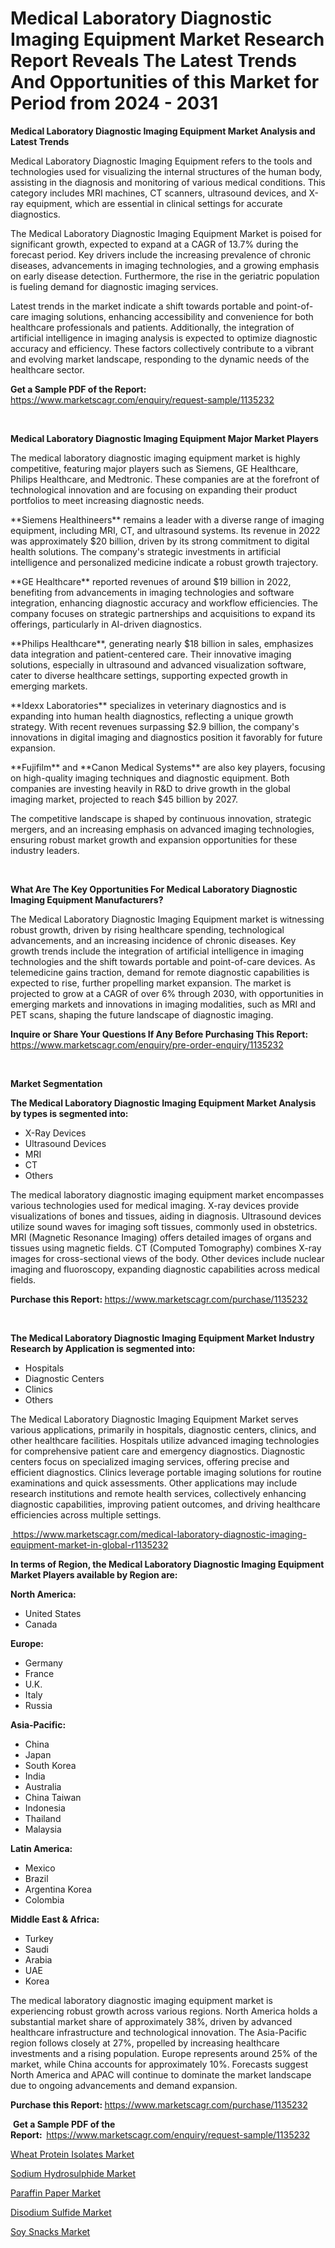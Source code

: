 <p><h1>Medical Laboratory Diagnostic Imaging Equipment Market Research Report Reveals The Latest Trends And Opportunities of this Market for Period from 2024 - 2031</h1></p><p><strong>Medical Laboratory Diagnostic Imaging Equipment Market Analysis and Latest Trends</strong></p>
<p><p>Medical Laboratory Diagnostic Imaging Equipment refers to the tools and technologies used for visualizing the internal structures of the human body, assisting in the diagnosis and monitoring of various medical conditions. This category includes MRI machines, CT scanners, ultrasound devices, and X-ray equipment, which are essential in clinical settings for accurate diagnostics.</p><p>The Medical Laboratory Diagnostic Imaging Equipment Market is poised for significant growth, expected to expand at a CAGR of 13.7% during the forecast period. Key drivers include the increasing prevalence of chronic diseases, advancements in imaging technologies, and a growing emphasis on early disease detection. Furthermore, the rise in the geriatric population is fueling demand for diagnostic imaging services. </p><p>Latest trends in the market indicate a shift towards portable and point-of-care imaging solutions, enhancing accessibility and convenience for both healthcare professionals and patients. Additionally, the integration of artificial intelligence in imaging analysis is expected to optimize diagnostic accuracy and efficiency. These factors collectively contribute to a vibrant and evolving market landscape, responding to the dynamic needs of the healthcare sector.</p></p>
<p><strong>Get a Sample PDF of the Report:&nbsp;</strong> <a href="https://www.marketscagr.com/enquiry/request-sample/1135232?utm_campaign=1349&utm_medium=2&utm_source=Github&utm_content=ia&utm_term=09102024&utm_id=medical-laboratory-diagnostic-imaging-equipment">https://www.marketscagr.com/enquiry/request-sample/1135232</a></p>
<p>&nbsp;</p>
<p><strong>Medical Laboratory Diagnostic Imaging Equipment Major Market Players</strong></p>
<p><p>The medical laboratory diagnostic imaging equipment market is highly competitive, featuring major players such as Siemens, GE Healthcare, Philips Healthcare, and Medtronic. These companies are at the forefront of technological innovation and are focusing on expanding their product portfolios to meet increasing diagnostic needs.</p><p>**Siemens Healthineers** remains a leader with a diverse range of imaging equipment, including MRI, CT, and ultrasound systems. Its revenue in 2022 was approximately $20 billion, driven by its strong commitment to digital health solutions. The company's strategic investments in artificial intelligence and personalized medicine indicate a robust growth trajectory.</p><p>**GE Healthcare** reported revenues of around $19 billion in 2022, benefiting from advancements in imaging technologies and software integration, enhancing diagnostic accuracy and workflow efficiencies. The company focuses on strategic partnerships and acquisitions to expand its offerings, particularly in AI-driven diagnostics.</p><p>**Philips Healthcare**, generating nearly $18 billion in sales, emphasizes data integration and patient-centered care. Their innovative imaging solutions, especially in ultrasound and advanced visualization software, cater to diverse healthcare settings, supporting expected growth in emerging markets.</p><p>**Idexx Laboratories** specializes in veterinary diagnostics and is expanding into human health diagnostics, reflecting a unique growth strategy. With recent revenues surpassing $2.9 billion, the company's innovations in digital imaging and diagnostics position it favorably for future expansion.</p><p>**Fujifilm** and **Canon Medical Systems** are also key players, focusing on high-quality imaging techniques and diagnostic equipment. Both companies are investing heavily in R&D to drive growth in the global imaging market, projected to reach $45 billion by 2027.</p><p>The competitive landscape is shaped by continuous innovation, strategic mergers, and an increasing emphasis on advanced imaging technologies, ensuring robust market growth and expansion opportunities for these industry leaders.</p></p>
<p>&nbsp;</p>
<p><strong>What Are The Key Opportunities For Medical Laboratory Diagnostic Imaging Equipment Manufacturers?</strong></p>
<p><p>The Medical Laboratory Diagnostic Imaging Equipment market is witnessing robust growth, driven by rising healthcare spending, technological advancements, and an increasing incidence of chronic diseases. Key growth trends include the integration of artificial intelligence in imaging technologies and the shift towards portable and point-of-care devices. As telemedicine gains traction, demand for remote diagnostic capabilities is expected to rise, further propelling market expansion. The market is projected to grow at a CAGR of over 6% through 2030, with opportunities in emerging markets and innovations in imaging modalities, such as MRI and PET scans, shaping the future landscape of diagnostic imaging.</p></p>
<p><strong>Inquire or Share Your Questions If Any Before Purchasing This Report:</strong> <a href="https://www.marketscagr.com/enquiry/pre-order-enquiry/1135232?utm_campaign=1349&utm_medium=2&utm_source=Github&utm_content=ia&utm_term=09102024&utm_id=medical-laboratory-diagnostic-imaging-equipment">https://www.marketscagr.com/enquiry/pre-order-enquiry/1135232</a></p>
<p>&nbsp;</p>
<p><strong>Market Segmentation</strong></p>
<p><strong>The Medical Laboratory Diagnostic Imaging Equipment Market Analysis by types is segmented into:</strong></p>
<p><ul><li>X-Ray Devices</li><li>Ultrasound Devices</li><li>MRI</li><li>CT</li><li>Others</li></ul></p>
<p><p>The medical laboratory diagnostic imaging equipment market encompasses various technologies used for medical imaging. X-ray devices provide visualizations of bones and tissues, aiding in diagnosis. Ultrasound devices utilize sound waves for imaging soft tissues, commonly used in obstetrics. MRI (Magnetic Resonance Imaging) offers detailed images of organs and tissues using magnetic fields. CT (Computed Tomography) combines X-ray images for cross-sectional views of the body. Other devices include nuclear imaging and fluoroscopy, expanding diagnostic capabilities across medical fields.</p></p>
<p><strong>Purchase this Report:&nbsp;</strong><a href="https://www.marketscagr.com/purchase/1135232?utm_campaign=1349&utm_medium=2&utm_source=Github&utm_content=ia&utm_term=09102024&utm_id=medical-laboratory-diagnostic-imaging-equipment">https://www.marketscagr.com/purchase/1135232</a></p>
<p>&nbsp;</p>
<p><strong>The Medical Laboratory Diagnostic Imaging Equipment Market Industry Research by Application is segmented into:</strong></p>
<p><ul><li>Hospitals</li><li>Diagnostic Centers</li><li>Clinics</li><li>Others</li></ul></p>
<p><p>The Medical Laboratory Diagnostic Imaging Equipment Market serves various applications, primarily in hospitals, diagnostic centers, clinics, and other healthcare facilities. Hospitals utilize advanced imaging technologies for comprehensive patient care and emergency diagnostics. Diagnostic centers focus on specialized imaging services, offering precise and efficient diagnostics. Clinics leverage portable imaging solutions for routine examinations and quick assessments. Other applications may include research institutions and remote health services, collectively enhancing diagnostic capabilities, improving patient outcomes, and driving healthcare efficiencies across multiple settings.</p></p>
<p><a href="https://www.marketscagr.com/medical-laboratory-diagnostic-imaging-equipment-market-in-global-r1135232?utm_campaign=1349&utm_medium=2&utm_source=Github&utm_content=ia&utm_term=09102024&utm_id=medical-laboratory-diagnostic-imaging-equipment">&nbsp;https://www.marketscagr.com/medical-laboratory-diagnostic-imaging-equipment-market-in-global-r1135232</a></p>
<p><strong>In terms of Region, the Medical Laboratory Diagnostic Imaging Equipment Market Players available by Region are:</strong></p>
<p>
    <p> <strong> North America: </strong>
        <ul>
            <li>United States</li>
            <li>Canada</li>
        </ul>
        </p> 
    <p> <strong> Europe: </strong>
        <ul>
            <li>Germany</li>
            <li>France</li>
            <li>U.K.</li>
            <li>Italy</li>
            <li>Russia</li>
        </ul>
        </p> 
    <p> <strong> Asia-Pacific: </strong>
        <ul>
            <li>China</li>
            <li>Japan</li>
            <li>South Korea</li>
            <li>India</li>
            <li>Australia</li>
            <li>China Taiwan</li>
            <li>Indonesia</li>
            <li>Thailand</li>
            <li>Malaysia</li>
        </ul>
        </p> 
    <p> <strong> Latin America: </strong>
        <ul>
            <li>Mexico</li>
            <li>Brazil</li>
            <li>Argentina Korea</li>
            <li>Colombia</li>
        </ul>
        </p> 
    <p> <strong> Middle East & Africa: </strong>
        <ul>
            <li>Turkey</li>
            <li>Saudi</li>
            <li>Arabia</li>
            <li>UAE</li>
            <li>Korea</li>
        </ul>
    </p>
    </p>
<p><p>The medical laboratory diagnostic imaging equipment market is experiencing robust growth across various regions. North America holds a substantial market share of approximately 38%, driven by advanced healthcare infrastructure and technological innovation. The Asia-Pacific region follows closely at 27%, propelled by increasing healthcare investments and a rising population. Europe represents around 25% of the market, while China accounts for approximately 10%. Forecasts suggest North America and APAC will continue to dominate the market landscape due to ongoing advancements and demand expansion.</p></p>
<p><strong>Purchase this Report: </strong><a href="https://www.marketscagr.com/purchase/1135232?utm_campaign=1349&utm_medium=2&utm_source=Github&utm_content=ia&utm_term=09102024&utm_id=medical-laboratory-diagnostic-imaging-equipment">https://www.marketscagr.com/purchase/1135232</a></p>
<p>&nbsp;<strong>Get a Sample PDF of the Report:&nbsp;&nbsp;</strong><a href="https://www.marketscagr.com/enquiry/request-sample/1135232?utm_campaign=1349&utm_medium=2&utm_source=Github&utm_content=ia&utm_term=09102024&utm_id=medical-laboratory-diagnostic-imaging-equipment">https://www.marketscagr.com/enquiry/request-sample/1135232</a></p>
<p><strong></strong></p>
<p><p><a href="https://www.linkedin.com/pulse/wheat-protein-isolates-market-evolution-future-outlook-dcywf?utm_campaign=1349&utm_medium=2&utm_source=Github&utm_content=ia&utm_term=09102024&utm_id=medical-laboratory-diagnostic-imaging-equipment">Wheat Protein Isolates Market</a></p><p><a href="https://www.linkedin.com/pulse/decoding-sodium-hydrosulphide-market-signals-growth-algorithms-92m4f?utm_campaign=1349&utm_medium=2&utm_source=Github&utm_content=ia&utm_term=09102024&utm_id=medical-laboratory-diagnostic-imaging-equipment">Sodium Hydrosulphide Market</a></p><p><a href="https://www.linkedin.com/pulse/paraffin-paper-market-outlook-share-analysis-growth-trends-dhdhf?utm_campaign=1349&utm_medium=2&utm_source=Github&utm_content=ia&utm_term=09102024&utm_id=medical-laboratory-diagnostic-imaging-equipment">Paraffin Paper Market</a></p><p><a href="https://www.linkedin.com/pulse/disodium-sulfide-market-research-report-exploring-size-5frbf?utm_campaign=1349&utm_medium=2&utm_source=Github&utm_content=ia&utm_term=09102024&utm_id=medical-laboratory-diagnostic-imaging-equipment">Disodium Sulfide Market</a></p><p><a href="https://issuu.com/reportprime-2/docs/soy-snacks-market-size-2030.pptx_becb2062cec0ef?utm_campaign=1349&utm_medium=2&utm_source=Github&utm_content=ia&utm_term=09102024&utm_id=medical-laboratory-diagnostic-imaging-equipment">Soy Snacks Market</a></p></p>